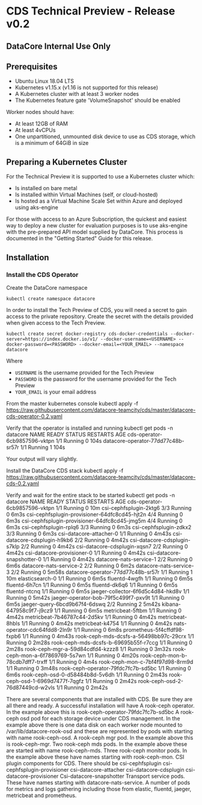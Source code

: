 # CDS Technical Preview - Release v0.2

## DataCore Internal Use Only

## Prerequisites

- Ubuntu Linux 18.04 LTS
- Kubernetes v1.15.x (v1.16 is not supported for this release)
- A Kubernetes cluster with at least 3 worker nodes
- The Kubernetes feature gate 'VolumeSnapshot' should be enabled

Worker nodes should have:
 - At least 12GB of RAM
 - At least 4vCPUs
 - One unpartitioned, unmounted disk device to use as CDS storage, which is a minimum of 64GiB in size


## Preparing a Kubernetes Cluster

For the Technical Preview it is supported to use a Kubernetes cluster which:
- Is installed on bare metal
- Is installed within Virtual Machines (self, or cloud-hosted)
- Is hosted as a Virtual Machine Scale Set within Azure and deployed using aks-engine

For those with access to an Azure Subscription, the quickest and easiest way to deploy a new cluster for evaluation purposes is to use aks-engine with the pre-prepared API model supplied by DataCore.  This process is documented in the "Getting Started" Guide for this release.

## Installation

### Install the CDS Operator

Create the DataCore namespace

```
kubectl create namespace datacore
```

In order to install the Tech Preview of CDS, you will need a secret to gain access to the private repository. Create the secret with the details provided when given access to the Tech Preview.

```
kubectl create secret docker-registry cds-docker-credentials --docker-server=https://index.docker.io/v1/ --docker-username=<USERNAME> --docker-password=<PASSWORD> --docker-email=<YOUR_EMAIL> --namespace datacore
```

Where
- `USERNAME`   is the username provided for the Tech Preview
- `PASSWORD`   is the password for the username provided for the Tech Preview
- `YOUR_EMAIL` is your email address

From the master kubernetes console
kubectl apply -f https://raw.githubusercontent.com/datacore-teamcity/cds/master/datacore-cds-operator-0.2.yaml

Verify that the operator is installed and running
kubectl get pods -n datacore
NAME                                 READY   STATUS    RESTARTS   AGE
cds-operator-6cb9857596-vktpn        1/1     Running   0          104s
datacore-operator-77dd77c48b-sr57r   1/1     Running   1          104s

Your output will vary slightly.

Install the DataCore CDS stack
kubectl apply -f https://raw.githubusercontent.com/datacore-teamcity/cds/master/datacore-cds-0.2.yaml

Verify and wait for the entire stack to be started
kubectl get pods -n datacore
NAME                                            READY   STATUS      RESTARTS   AGE
cds-operator-6cb9857596-vktpn                   1/1     Running     0          10m
csi-cephfsplugin-2ktg6                          3/3     Running     0          6m3s
csi-cephfsplugin-provisioner-64dfc8cd45-hjt2n   4/4     Running     0          6m3s
csi-cephfsplugin-provisioner-64dfc8cd45-jmg5m   4/4     Running     0          6m3s
csi-cephfsplugin-rplq6                          3/3     Running     0          6m3s
csi-cephfsplugin-zdkx2                          3/3     Running     0          6m3s
csi-datacore-attacher-0                         1/1     Running     0          4m43s
csi-datacore-cdsplugin-h9kb6                    2/2     Running     0          4m42s
csi-datacore-cdsplugin-s7klp                    2/2     Running     0          4m42s
csi-datacore-cdsplugin-xqsn7                    2/2     Running     0          4m42s
csi-datacore-provisioner-0                      1/1     Running     0          4m42s
csi-datacore-snapshotter-0                      1/1     Running     0          4m42s
datacore-nats-service-1                         2/2     Running     0          6m6s
datacore-nats-service-2                         2/2     Running     0          6m2s
datacore-nats-service-3                         2/2     Running     0          5m58s
datacore-operator-77dd77c48b-sr57r              1/1     Running     1          10m
elasticsearch-0                                 1/1     Running     0          6m5s
fluentd-4wgfh                                   1/1     Running     0          6m5s
fluentd-6h7cn                                   1/1     Running     0          6m5s
fluentd-dk6q6                                   1/1     Running     0          6m5s
fluentd-ntcnq                                   1/1     Running     0          6m5s
jaeger-collector-6f6d5c4d84-hkd8v               1/1     Running     0          5m42s
jaeger-operator-bob-79f5c499f7-pxv9t            1/1     Running     0          6m5s
jaeger-query-6bcd9b67f4-6dswq                   2/2     Running     2          5m42s
kibana-647958c9f7-j9cz9                         1/1     Running     0          6m5s
metricbeat-5ftbm                                1/1     Running     0          4m42s
metricbeat-7b46787c44-2d5kv                     1/1     Running     0          4m42s
metricbeat-8hbls                                1/1     Running     0          4m42s
metricbeat-k4754                                1/1     Running     0          4m42s
nats-operator-cdc64fdd8-2ln9r                   1/1     Running     0          6m8s
prometheus-5f4cffdf98-fxpb6                     1/1     Running     0          4m43s
rook-ceph-mds-dcsfs-a-56498bb97c-29crx          1/1     Running     0          2m28s
rook-ceph-mds-dcsfs-b-69695b55f-r7ccg           1/1     Running     0          2m28s
rook-ceph-mgr-a-59d84cdfd4-kzzz8                1/1     Running     0          3m32s
rook-ceph-mon-a-6f7869769-5s7wn                 1/1     Running     0          4m20s
rook-ceph-mon-b-78cdb7dff7-trxff                1/1     Running     0          4m4s
rook-ceph-mon-c-7bf4f97d98-8rm9d                1/1     Running     0          3m48s
rook-ceph-operator-79fdc7fc7b-sd5bc             1/1     Running     0          6m6s
rook-ceph-osd-0-d58484b8d-5v6dh                 1/1     Running     0          2m43s
rook-ceph-osd-1-6969d7477f-7qgfz                1/1     Running     0          2m42s
rook-ceph-osd-2-76d87449cd-w2vls                1/1     Running     0          2m42s

There are several components that are installed with CDS. Be sure they are all there and ready. A successful installation will have
A rook-ceph operator. In the example above this is rook-ceph-operator-79fdc7fc7b-sd5bc
A rook-ceph osd pod for each storage device under CDS management. In the example above there is one data disk on each worker node mounted to /var/lib/datacore-rook-osd and these are represented by pods with starting with name rook-ceph-osd.
A rook-ceph mgr pod. In the example above this is rook-ceph-mgr.
Two rook-ceph mds pods. In the example above these are started with name rook-ceph-mds.
Three rook-ceph monitor pods. In the example above these have names starting with rook-ceph-mon.
CSI plugin components for CDS. There should be 
csi-cephfsplugin
csi-cephfsplugin-provisioner
csi-datacore-attacher
csi-datacore-cdsplugin
csi-datacore-provisioner
Csi-datacore-snapshotter
Transport service pods. These have names starting with datacore-nats-service.
A number of pods for metrics and logs gathering including those from elastic, fluentd, jaeger, metricbeat and prometheus.




